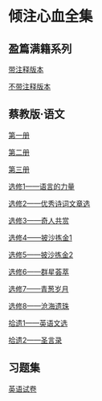 # 倾注心血全集

## 盈篇满籍系列

[带注释版本](./annotation.md)

[不带注释版本](./total.md)

## 蔡教版·语文

[第一册](https://a107studio.github.io/teaching-material/Pdfvital/web/viewer1.html)  

[第二册](https://a107studio.github.io/teaching-material/Pdfvital/web/viewer2.html)  

[第三册](https://a107studio.github.io/teaching-material/Pdfvital/web/viewer3.html) 

[选修1——语言的力量](https://a107studio.github.io/teaching-material/Pdfvital/web/viewer4.html) 

[选修2——优秀诗词文章选](https://a107studio.github.io/teaching-material/Pdfvital/web/viewer5.html) 

[选修3——奇人共赏](https://a107studio.github.io/teaching-material/Pdfvital/web/viewer6.html)  

[选修4——披沙拣金1](https://a107studio.github.io/teaching-material/Pdfvital/web/viewer7.html) 

[选修5——披沙拣金2](https://a107studio.github.io/teaching-material/Pdfvital/web/viewer8.html)  

[选修6——群星荟萃](https://a107studio.github.io/teaching-material/Pdfvital/web/viewer9.html)  

[选修7——青葱岁月](https://a107studio.github.io/teaching-material/Pdfvital/web/viewer10.html)  

[选修8——沧海遗珠](https://a107studio.github.io/teaching-material/Pdfvital/web/viewer11.html) 

[拾遗1——英语文选](https://a107studio.github.io/teaching-material/Pdfvital/web/viewer12.html) 

[拾遗2——圣言录](https://a107studio.github.io/teaching-material/Pdfvital/web/viewer13.html)

## 习题集

[英语试卷](./englishexam.md)
